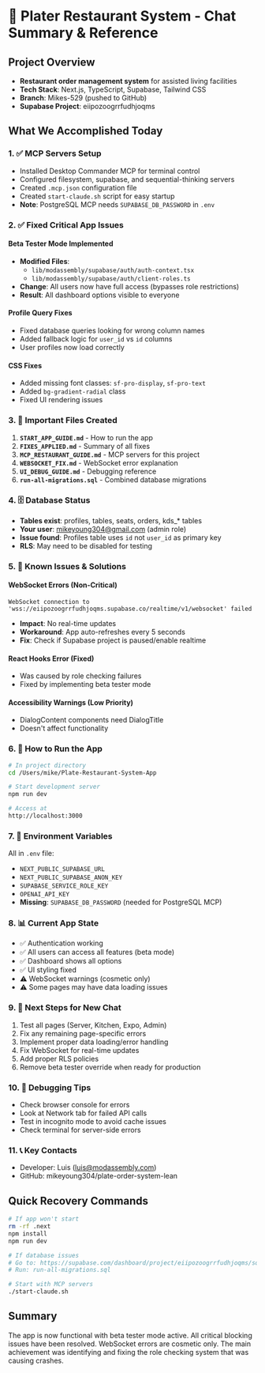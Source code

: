 # 🚀 Plater Restaurant System - Chat Summary & Reference

## Project Overview
- **Restaurant order management system** for assisted living facilities
- **Tech Stack**: Next.js, TypeScript, Supabase, Tailwind CSS
- **Branch**: Mikes-529 (pushed to GitHub)
- **Supabase Project**: eiipozoogrrfudhjoqms

## What We Accomplished Today

### 1. ✅ MCP Servers Setup
- Installed Desktop Commander MCP for terminal control
- Configured filesystem, supabase, and sequential-thinking servers
- Created `.mcp.json` configuration file
- Created `start-claude.sh` script for easy startup
- **Note**: PostgreSQL MCP needs `SUPABASE_DB_PASSWORD` in `.env`

### 2. ✅ Fixed Critical App Issues

#### Beta Tester Mode Implemented
- **Modified Files**:
  - `lib/modassembly/supabase/auth/auth-context.tsx`
  - `lib/modassembly/supabase/auth/client-roles.ts`
- **Change**: All users now have full access (bypasses role restrictions)
- **Result**: All dashboard options visible to everyone

#### Profile Query Fixes
- Fixed database queries looking for wrong column names
- Added fallback logic for `user_id` vs `id` columns
- User profiles now load correctly

#### CSS Fixes
- Added missing font classes: `sf-pro-display`, `sf-pro-text`
- Added `bg-gradient-radial` class
- Fixed UI rendering issues

### 3. 📁 Important Files Created

1. **`START_APP_GUIDE.md`** - How to run the app
2. **`FIXES_APPLIED.md`** - Summary of all fixes
3. **`MCP_RESTAURANT_GUIDE.md`** - MCP servers for this project
4. **`WEBSOCKET_FIX.md`** - WebSocket error explanation
5. **`UI_DEBUG_GUIDE.md`** - Debugging reference
6. **`run-all-migrations.sql`** - Combined database migrations

### 4. 🗄️ Database Status
- **Tables exist**: profiles, tables, seats, orders, kds_* tables
- **Your user**: mikeyoung304@gmail.com (admin role)
- **Issue found**: Profiles table uses `id` not `user_id` as primary key
- **RLS**: May need to be disabled for testing

### 5. 🔧 Known Issues & Solutions

#### WebSocket Errors (Non-Critical)
```
WebSocket connection to 'wss://eiipozoogrrfudhjoqms.supabase.co/realtime/v1/websocket' failed
```
- **Impact**: No real-time updates
- **Workaround**: App auto-refreshes every 5 seconds
- **Fix**: Check if Supabase project is paused/enable realtime

#### React Hooks Error (Fixed)
- Was caused by role checking failures
- Fixed by implementing beta tester mode

#### Accessibility Warnings (Low Priority)
- DialogContent components need DialogTitle
- Doesn't affect functionality

### 6. 🚀 How to Run the App

```bash
# In project directory
cd /Users/mike/Plate-Restaurant-System-App

# Start development server
npm run dev

# Access at
http://localhost:3000
```

### 7. 🔑 Environment Variables
All in `.env` file:
- `NEXT_PUBLIC_SUPABASE_URL`
- `NEXT_PUBLIC_SUPABASE_ANON_KEY`
- `SUPABASE_SERVICE_ROLE_KEY`
- `OPENAI_API_KEY`
- **Missing**: `SUPABASE_DB_PASSWORD` (needed for PostgreSQL MCP)

### 8. 📊 Current App State
- ✅ Authentication working
- ✅ All users can access all features (beta mode)
- ✅ Dashboard shows all options
- ✅ UI styling fixed
- ⚠️ WebSocket warnings (cosmetic only)
- ⚠️ Some pages may have data loading issues

### 9. 🎯 Next Steps for New Chat
1. Test all pages (Server, Kitchen, Expo, Admin)
2. Fix any remaining page-specific errors
3. Implement proper data loading/error handling
4. Fix WebSocket for real-time updates
5. Add proper RLS policies
6. Remove beta tester override when ready for production

### 10. 🐛 Debugging Tips
- Check browser console for errors
- Look at Network tab for failed API calls
- Test in incognito mode to avoid cache issues
- Check terminal for server-side errors

### 11. 📞 Key Contacts
- Developer: Luis (luis@modassembly.com)
- GitHub: mikeyoung304/plate-order-system-lean

## Quick Recovery Commands

```bash
# If app won't start
rm -rf .next
npm install
npm run dev

# If database issues
# Go to: https://supabase.com/dashboard/project/eiipozoogrrfudhjoqms/sql/new
# Run: run-all-migrations.sql

# Start with MCP servers
./start-claude.sh
```

## Summary
The app is now functional with beta tester mode active. All critical blocking issues have been resolved. WebSocket errors are cosmetic only. The main achievement was identifying and fixing the role checking system that was causing crashes.